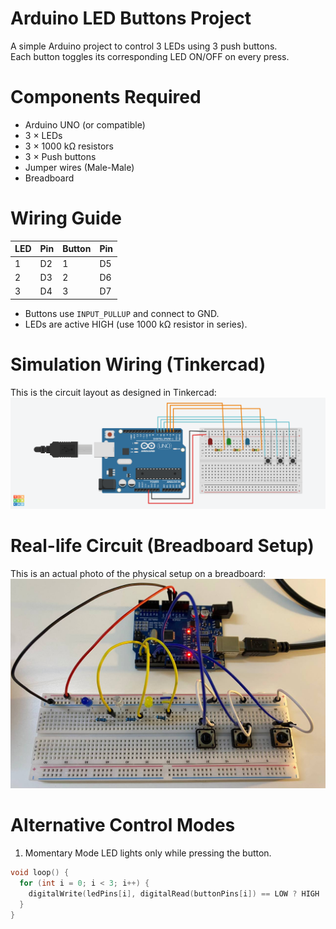 # Arduino LED Buttons Project
A simple Arduino project to control 3 LEDs using 3 push buttons.  
Each button toggles its corresponding LED ON/OFF on every press.

# Components Required
- Arduino UNO (or compatible)
- 3 × LEDs
- 3 × 1000 kΩ resistors
- 3 × Push buttons
- Jumper wires (Male-Male)
- Breadboard

# Wiring Guide
| LED | Pin | Button | Pin |
|-----|-----|--------|-----|
| 1   | D2  | 1      | D5  |
| 2   | D3  | 2      | D6  |
| 3   | D4  | 3      | D7  |
- Buttons use `INPUT_PULLUP` and connect to GND.
- LEDs are active HIGH (use 1000 kΩ resistor in series).

# Simulation Wiring (Tinkercad)
This is the circuit layout as designed in Tinkercad:
![Wiring Image](Button_Led.png)

# Real-life Circuit (Breadboard Setup)
This is an actual photo of the physical setup on a breadboard:
![Wiring Image](Breadbored_setup.jpg)

# Alternative Control Modes
1. Momentary Mode
LED lights only while pressing the button.
```cpp
void loop() {
  for (int i = 0; i < 3; i++) {
    digitalWrite(ledPins[i], digitalRead(buttonPins[i]) == LOW ? HIGH : LOW);
  }
}
```




